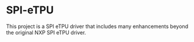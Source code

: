 # SPI-eTPU
This project is a SPI eTPU driver that includes many enhancements beyond the original NXP SPI eTPU driver.
